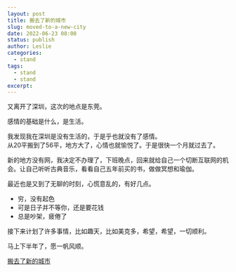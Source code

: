 ```yaml
---
layout: post
title: 搬去了新的城市
slug: moved-to-a-new-city
date: 2022-06-23 08:00
status: publish
author: Leslie
categories: 
  - stand 
tags:
  - stand 
  - stand 
excerpt: 
---
```


又离开了深圳，这次的地点是东莞。  

感情的基础是什么，是生活。  

我发现我在深圳是没有生活的，于是乎也就没有了感情。  
从20平搬到了56平，地方大了，心情也就愉悦了。于是很快一个月就过去了。   

新的地方没有网，我决定不办理了，下班晚点，回来就给自己一个切断互联网的机会。让自己听听古典音乐，看看自己五年前买的书，做做冥想和瑜伽。  

最近也是又到了无聊的时刻，心慌意乱的，有好几点。  
- 穷，没有起色
- 可是日子并不等你，还是要花钱
- 总是吵架，疲倦了

接下来计划了许多事情，比如趣天，比如美克多，希望，希望，一切顺利。  

马上下半年了，愿一帆风顺。

[搬去了新的城市](https://github.com/lesnolie/Marverick/issues/9)

